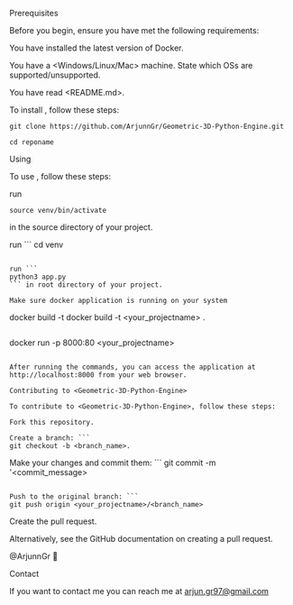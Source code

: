 Prerequisites

Before you begin, ensure you have met the following requirements:

You have installed the latest version of Docker.

You have a <Windows/Linux/Mac> machine. State which OSs are supported/unsupported.

You have read <README.md>.


To install <Geometric-3D-Python-Engine>, follow these steps:

```
git clone https://github.com/ArjunnGr/Geometric-3D-Python-Engine.git
```

```
cd reponame
```


Using <Geometric-3D-Python-Engine>

To use <Geometric-3D-Python-Engine>, follow these steps:

run 
```
source venv/bin/activate
```
in the source directory of your project.

run ```
cd venv
``` 

run ```
python3 app.py
``` in root directory of your project.

Make sure docker application is running on your system

```
docker build -t docker build -t <your_projectname> .
```

```
docker run -p 8000:80 <your_projectname>
```

After running the commands, you can access the application at http://localhost:8000 from your web browser.

Contributing to <Geometric-3D-Python-Engine>

To contribute to <Geometric-3D-Python-Engine>, follow these steps:

Fork this repository.

Create a branch: ```
git checkout -b <branch_name>.
```

Make your changes and commit them: ```
git commit -m '<commit_message>
```

Push to the original branch: ```
git push origin <your_projectname>/<branch_name>
```

Create the pull request.

Alternatively, see the GitHub documentation on creating a pull request.


@ArjunnGr 📖

Contact

If you want to contact me you can reach me at arjun.gr97@gmail.com


